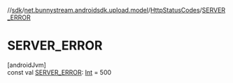 //[sdk](../../../index.md)/[net.bunnystream.androidsdk.upload.model](../index.md)/[HttpStatusCodes](index.md)/[SERVER_ERROR](-s-e-r-v-e-r_-e-r-r-o-r.md)

# SERVER_ERROR

[androidJvm]\
const val [SERVER_ERROR](-s-e-r-v-e-r_-e-r-r-o-r.md): [Int](https://kotlinlang.org/api/latest/jvm/stdlib/kotlin/-int/index.html) = 500
